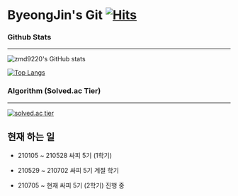 # ByeongJin's Git [![Hits](https://hits.seeyoufarm.com/api/count/incr/badge.svg?url=https%3A%2F%2Fgithub.com%2Fzmd9220%2F&count_bg=%2379C83D&title_bg=%23555555&icon=&icon_color=%23E7E7E7&title=hits&edge_flat=false)](https://hits.seeyoufarm.com)



### Github Stats

---

![zmd9220's GitHub stats](https://github-readme-stats.vercel.app/api?username=zmd9220&count_private=true)

[![Top Langs](https://github-readme-stats.vercel.app/api/top-langs/?username=zmd9220)](https://github.com/anuraghazra/github-readme-stats)





### Algorithm (Solved.ac Tier) 

---



[![solved.ac tier](http://mazassumnida.wtf/api/v2/generate_badge?boj=zmd9220)](https://solved.ac/zmd9220)





## 현재 하는 일

- 210105 ~ 210528 싸피 5기 (1학기)

- 210529 ~ 210702 싸피 5기 계절 학기

- 210705 ~ 현재 싸피 5기 (2학기) 진행 중
